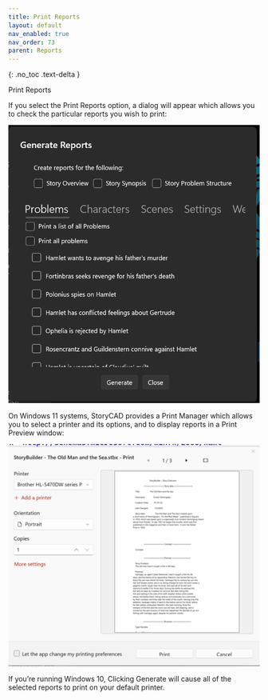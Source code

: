 ```yaml
---
title: Print Reports
layout: default
nav_enabled: true
nav_order: 73
parent: Reports
---
```

{: .no_toc .text-delta }

Print Reports

If you select the Print Reports option, a dialog will appear which allows you to check the particular reports you wish to print:

![](../media/Generate-Reports-Dialog.png)


On Windows 11 systems, StoryCAD provides a Print Manager which allows you to select a printer and its options, and to display reports in a Print Preview window:

![](../media/Print-Manager.png)


If you’re running Windows 10, Clicking Generate will cause all of the selected reports to print on your default printer.
